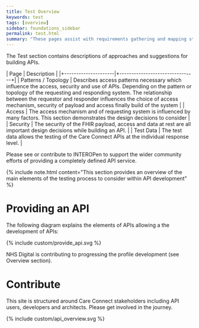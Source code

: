 ```yaml
---
title: Test Overview
keywords: test
tags: [overview]
sidebar: foundations_sidebar
permalink: test.html
summary: "These pages assist with requirements gathering and mapping stages of a FHIR API development process."
---
```


The Test section contains descriptions of approaches and suggestions for building APIs.

| Page              |  Description    |
|+---------------------|+--------------------------------+|
| Patterns / Topology | Describes access patterns necessary which influence the access, security and use of APIs. Depending on the pattern or topology of the requesting and responding system. The relationship between the requestor and responder influences the choice of access mechanism, security of payload and access finally build of the system |
| Access | The access mechanism and of requesting system is influenced by many factors. This section demonstrates the design decisions to consider | 
| Security | The security of the FHIR payload, access and data at rest are all important design decisions while building an API. | 
| Test Data | The test data allows the testing of the Care Connect APIs at the individual response level. | 

Please see or contribute to INTEROPen to support the wider community efforts of providing a completely defined API service.

{% include note.html content="This section provides an overview of the main elements of the testing process to consider within API development" %}


# Providing an API #

The following diagram explains the elements of APIs allowing a the development of APIs:

{% include custom/provide_api.svg %}

NHS Digital is contributing to progressing the profile development (see Overview section). 


# Contribute #

This site is structured around Care Connect stakeholders including API users, developers and architects. Please get involved in the journey.

{% include custom/api_overview.svg %}